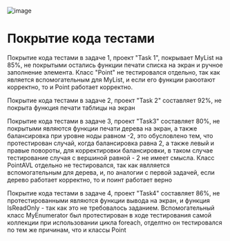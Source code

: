 ![image](https://github.com/A-krzhk/lab12/assets/72504907/9f83f51e-3998-4df1-ac81-7843f7921b08)
<h1 style="align: center;"> Покрытие кода тестами </h1>
<p>Покрытие кода тестами в задаче 1, проект "Task 1", покрывает MyList на 85%, не покрытыми остались функции печати списка на экран и ручное заполнение элемента. Класс "Point" не тестировался отдельно, так как является вспомогательным для MyList, и если его функции раюотают корректно, то и Point работает корректно.</p>
<p>Покрытие кода тестами в задаче 2, проект "Task 2" составляет 92%, не покрыта функция печати таблицы на экран</p>
<p>Покрытие кода тестами в задаче 3, проект "Task3" составляет 80%, не покрытыми являются функции печати дерева на экран, а также балансировка при уровне ноды равном -2, это обусловлено тем, что протестирован случай, когда балансировка равна 2, а также левый и правые повороты, для корректировки балансировки, в таком случае тестирование случая с вершиной равной - 2 не имеет смысла. Класс PointAVL отдельно не тестировался, так как явлляется вспомогательным для дерева, и, по аналогии с первой задачей, если дерево работает корректно, то и поинт работает верно</p>
<p>Покрытие кода тестами в задаче 4, проект "Task4" составляет 86%, не протестированными являются функции вывода на экран, и функция IsReadOnly - так как это не требовалось заданием. Вспомогательный класс MyEnumerator был протестирован в ходе тестирования самой коллекции при использовании цикла foreach, отделтно он тестировался по тем же причинам, что и классы Point</p>
